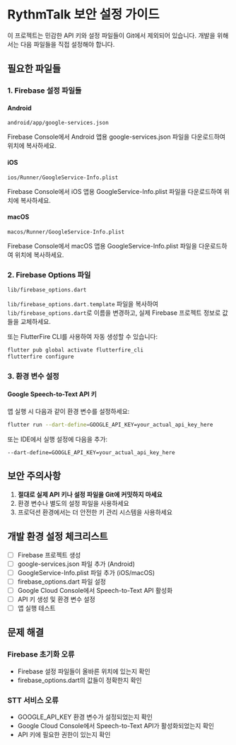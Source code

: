 # RythmTalk 보안 설정 가이드

이 프로젝트는 민감한 API 키와 설정 파일들이 Git에서 제외되어 있습니다.
개발을 위해서는 다음 파일들을 직접 설정해야 합니다.

## 필요한 파일들

### 1. Firebase 설정 파일들

#### Android
```
android/app/google-services.json
```
Firebase Console에서 Android 앱용 google-services.json 파일을 다운로드하여 위치에 복사하세요.

#### iOS
```
ios/Runner/GoogleService-Info.plist
```
Firebase Console에서 iOS 앱용 GoogleService-Info.plist 파일을 다운로드하여 위치에 복사하세요.

#### macOS
```
macos/Runner/GoogleService-Info.plist
```
Firebase Console에서 macOS 앱용 GoogleService-Info.plist 파일을 다운로드하여 위치에 복사하세요.

### 2. Firebase Options 파일
```
lib/firebase_options.dart
```
`lib/firebase_options.dart.template` 파일을 복사하여 `lib/firebase_options.dart`로 이름을 변경하고, 실제 Firebase 프로젝트 정보로 값들을 교체하세요.

또는 FlutterFire CLI를 사용하여 자동 생성할 수 있습니다:
```bash
flutter pub global activate flutterfire_cli
flutterfire configure
```

### 3. 환경 변수 설정

#### Google Speech-to-Text API 키
앱 실행 시 다음과 같이 환경 변수를 설정하세요:

```bash
flutter run --dart-define=GOOGLE_API_KEY=your_actual_api_key_here
```

또는 IDE에서 실행 설정에 다음을 추가:
```
--dart-define=GOOGLE_API_KEY=your_actual_api_key_here
```

## 보안 주의사항

1. **절대로 실제 API 키나 설정 파일을 Git에 커밋하지 마세요**
2. 환경 변수나 별도의 설정 파일을 사용하세요
3. 프로덕션 환경에서는 더 안전한 키 관리 시스템을 사용하세요

## 개발 환경 설정 체크리스트

- [ ] Firebase 프로젝트 생성
- [ ] google-services.json 파일 추가 (Android)
- [ ] GoogleService-Info.plist 파일 추가 (iOS/macOS)
- [ ] firebase_options.dart 파일 설정
- [ ] Google Cloud Console에서 Speech-to-Text API 활성화
- [ ] API 키 생성 및 환경 변수 설정
- [ ] 앱 실행 테스트

## 문제 해결

### Firebase 초기화 오류
- Firebase 설정 파일들이 올바른 위치에 있는지 확인
- firebase_options.dart의 값들이 정확한지 확인

### STT 서비스 오류
- GOOGLE_API_KEY 환경 변수가 설정되었는지 확인
- Google Cloud Console에서 Speech-to-Text API가 활성화되었는지 확인
- API 키에 필요한 권한이 있는지 확인 